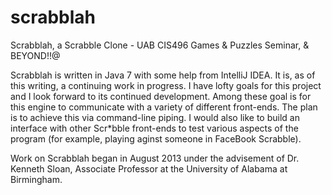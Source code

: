 scrabblah
=========

Scrabblah, a Scrabble Clone - UAB CIS496 Games & Puzzles Seminar, & BEYOND!!@

Scrabblah is written in Java 7 with some help from IntelliJ IDEA.  It is, as of
this writing, a continuing work in progress.  I have lofty goals for this project
and I look forward to its continued development.  Among these goal is for this engine to
communicate with a variety of different front-ends.   The plan is to achieve this via
command-line piping.  I would also like to build an interface with other Scr*bble front-ends
to test various aspects of the program (for example, playing aginst someone in FaceBook Scrabble).

Work on Scrabblah began in August 2013 under the advisement of Dr. Kenneth Sloan,
Associate Professor at the University of Alabama at Birmingham.